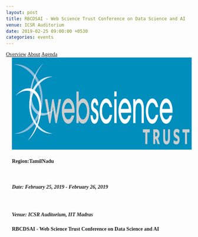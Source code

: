 ```yaml
---
layout: post
title: RBCDSAI - Web Science Trust Conference on Data Science and AI
venue: ICSR Auditorium
date: 2019-02-25 09:00:00 +0530
categories: events
---
```


<html>
<head>
<meta name="viewport" content="width=device-width, initial-scale=1">
<style>
body {
  margin: 0;
  font-family: "Times New Roman", Times, serif;
}

.topnav {
  overflow: hidden;
  background-color: #ffffff;
}

.topnav a {
  float: left;
  color: #c0c0c0;
  text-align: center;
  padding: 7px 8px;
  text-decoration: none;
  font-size: 18px;
  
}

.topnav a:hover {
  background-color: #ffffff;
  color: black;
}

.topnav a.active {
  background-color: #ffffff;
  color: black;
}
</style>
</head>
<body>

<div class="topnav">
  <a class="active" href="#home">Overview</a>
  <a href="#news">About</a>
  <a href="/assets/wst-agenda.html">Agenda</a>
 
</div>

<div style="padding-left:16px">
<img src="/assets/wst.jpg" alt="wst-image" style="width:1300px;height:250px;"><br>
  <h4>Region:<strong>TamilNadu</strong></h4><br>
  <h5>Date: <strong>February 25, 2019 - February 26, 2019 </strong></h5><br>
  <h5>Venue: <strong>ICSR Auditorium, IIT Madras</strong><br>
  <h4><strong>RBCDSAI - Web Science Trust Conference on Data Science and AI </strong></h4>
</div>
</body>
</html>
